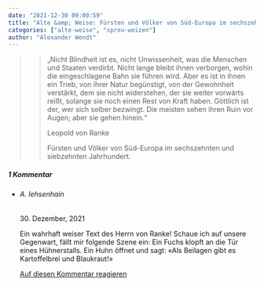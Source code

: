 ```yaml
---
date: "2021-12-30 09:00:59"
title: "Alte &amp; Weise: Fürsten und Völker von Süd-Europa im sechszehnten und siebzehnten Jahrhundert."
categories: ["alte-weise", "spreu-weizen"]
author: "Alexander Wendt"
---
```


>> „Nicht Blindheit ist es, nicht Unwissenheit, was die Menschen und Staaten verdirbt. Nicht
>> lange bleibt ihnen verborgen, wohin die eingeschlagene Bahn sie führen wird. Aber es ist
>> in ihnen ein Trieb, von ihrer Natur begünstigt, von der Gewohnheit verstärkt, dem sie
>> nicht widerstehen, der sie weiter vorwärts reißt, solange sie noch einen Rest von Kraft
>> haben. Göttlich ist der, wer sich selber bezwingt.
>> Die meisten sehen ihren Ruin vor Augen; aber sie gehen hinein.“
>> 
>> Leopold von Ranke
>> 
>> Fürsten und Völker von Süd-Europa im sechszehnten und siebzehnten Jahrhundert.

<!--more-->
<h5 class="comments-h">
1 Kommentar </h5>
<ul class="commentlist">
<li class="comment even thread-even depth-1 clearfix" id="li-comment-117480">
<h6 class="author">A. Iehsenhain</h6> <span class="date">30. Dezember, 2021</span>



Ein wahrhaft weiser Text des Herrn von Ranke! Schaue ich auf unsere Gegenwart, fällt mir folgende Szene ein: Ein Fuchs klopft an die Tür eines Hühnerstalls. Ein Huhn öffnet und sagt: «Als Beilagen gibt es Kartoffelbrei und Blaukraut!»

<a rel="nofollow" class="comment-reply-link" href="#comment-117480" data-commentid="117480" data-postid="14755" data-belowelement="comment-117480" data-respondelement="respond" data-replyto="Antworte auf A. Iehsenhain" aria-label="Antworte auf A. Iehsenhain">Auf diesen Kommentar reagieren</a> 


</li>
</ul>
